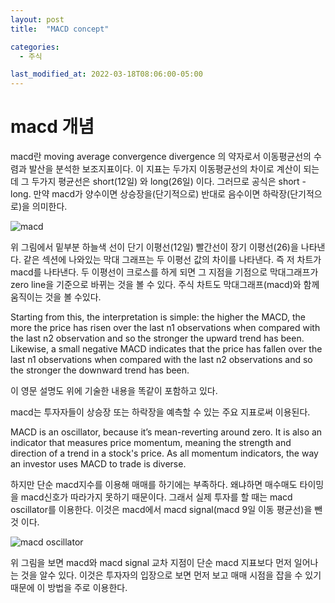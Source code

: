 ```yaml
---
layout: post
title:  "MACD concept"

categories:
  - 주식

last_modified_at: 2022-03-18T08:06:00-05:00
---
```


macd 개념
===

macd란 moving average convergence divergence 의 약자로서 이동평균선의 수렴과 발산을 분석한 보조지표이다.
이 지표는 두가지 이동평균선의 차이로 계산이 되는데 그 두가지 평균선은 short(12일) 와 long(26일) 이다.
그러므로 공식은 short - long.
만약 macd가 양수이면 상승장을(단기적으로) 반대로 음수이면 하락장(단기적으로)을 의미한다.


![macd](https://user-images.githubusercontent.com/47611901/158916629-a4d65b2a-d804-4471-89a2-995c64a2befd.png)

위 그림에서 밑부분 하늘색 선이 단기 이평선(12일) 빨간선이 장기 이평선(26)을 나타낸다.
같은 섹션에 나와있는 막대 그래프는 두 이평선 값의 차이를 나타낸다. 즉 저 차트가 macd를 나타낸다. 두 이평선이 크로스를 하게 되면 그 지점을 기점으로 막대그래프가 zero line을 기준으로 바뀌는 것을 볼 수 있다.
주식 차트도 막대그래프(macd)와 함께 움직이는 것을 볼 수있다.

Starting from this, the interpretation is simple: the higher the MACD, the more the price has risen over the last
n1 observations when compared with the last n2 observation and so the stronger the upward trend has been.
Likewise, a small negative MACD indicates that the price has fallen over the last n1 observations when
compared with the last n2 observations and so the stronger the downward trend has been.

이 영문 설명도 위에 기술한 내용을 똑같이 포함하고 있다.

macd는 투자자들이 상승장 또는 하락장을 예측할 수 있는 주요 지표로써 이용된다.

MACD is an oscillator, because it’s mean-reverting around zero. It is also an indicator that measures price
momentum, meaning the strength and direction of a trend in a stock's price. As all momentum indicators, the
way an investor uses MACD to trade is diverse.

하지만 단순 macd지수를 이용해 매매를 하기에는 부족하다. 왜냐하면 매수매도 타이밍을 macd신호가 따라가지 못하기 때문이다.
그래서 실제 투자를 할 때는 macd oscillator를 이용한다. 이것은 macd에서 macd signal(macd 9일 이동 평균선)을 뺀 것 이다.

![macd oscillator](https://user-images.githubusercontent.com/47611901/158918348-e256dce5-3adb-40a5-ac5d-8e7d2400da19.gif)

위 그림을 보면 macd와 macd signal 교차 지점이 단순 macd 지표보다 먼저 일어나는 것을 알수 있다. 이것은 투자자의 입장으로 보면 먼저 보고 매매 시점을 잡을 수 있기 때문에 이 방법을 주로 이용한다.
